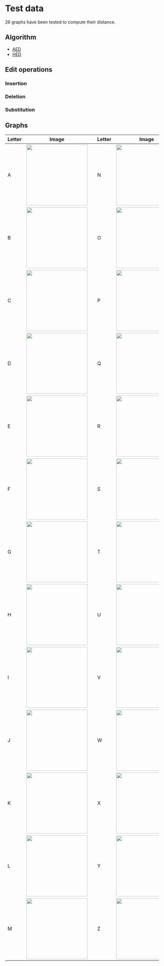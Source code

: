 # Test data

26 graphs have been tested to compute their distance.

## Algorithm

* [AED](./Results/AED/)
* [HED](./Results/HED/)

## Edit operations

### Insertion

### Deletion

### Substitution

## Graphs


| Letter  | Image | | Letter  | Image |
| ------------- | ------------- | ------------- | ------------- | ------------- |
| A  | <img src="https://github.com/priba/aproximated_ged/blob/master/data/Letters/0_A.png" width="200"> | | N  | <img src="https://github.com/priba/aproximated_ged/blob/master/data/Letters/0_N.png" width="200"> |
| B  | <img src="https://github.com/priba/aproximated_ged/blob/master/data/Letters/0_B.png" width="200"> | | O  | <img src="https://github.com/priba/aproximated_ged/blob/master/data/Letters/0_O.png" width="200"> |
| C  | <img src="https://github.com/priba/aproximated_ged/blob/master/data/Letters/0_C.png" width="200"> | | P  | <img src="https://github.com/priba/aproximated_ged/blob/master/data/Letters/0_P.png" width="200"> |
| D  | <img src="https://github.com/priba/aproximated_ged/blob/master/data/Letters/0_D.png" width="200"> | | Q  | <img src="https://github.com/priba/aproximated_ged/blob/master/data/Letters/0_Q.png" width="200"> |
| E  | <img src="https://github.com/priba/aproximated_ged/blob/master/data/Letters/0_E.png" width="200"> | | R  | <img src="https://github.com/priba/aproximated_ged/blob/master/data/Letters/0_R.png" width="200"> |
| F  | <img src="https://github.com/priba/aproximated_ged/blob/master/data/Letters/0_F.png" width="200"> | | S  | <img src="https://github.com/priba/aproximated_ged/blob/master/data/Letters/0_S.png" width="200"> |
| G  | <img src="https://github.com/priba/aproximated_ged/blob/master/data/Letters/0_G.png" width="200"> | | T  | <img src="https://github.com/priba/aproximated_ged/blob/master/data/Letters/0_T.png" width="200"> |
| H  | <img src="https://github.com/priba/aproximated_ged/blob/master/data/Letters/0_H.png" width="200"> | | U  | <img src="https://github.com/priba/aproximated_ged/blob/master/data/Letters/0_U.png" width="200"> |
| I  | <img src="https://github.com/priba/aproximated_ged/blob/master/data/Letters/0_I.png" width="200"> | | V  | <img src="https://github.com/priba/aproximated_ged/blob/master/data/Letters/0_V.png" width="200"> |
| J  | <img src="https://github.com/priba/aproximated_ged/blob/master/data/Letters/0_J.png" width="200"> | | W  | <img src="https://github.com/priba/aproximated_ged/blob/master/data/Letters/0_W.png" width="200"> |
| K  | <img src="https://github.com/priba/aproximated_ged/blob/master/data/Letters/0_K.png" width="200"> | | X  | <img src="https://github.com/priba/aproximated_ged/blob/master/data/Letters/0_X.png" width="200"> |
| L  | <img src="https://github.com/priba/aproximated_ged/blob/master/data/Letters/0_L.png" width="200"> | | Y  | <img src="https://github.com/priba/aproximated_ged/blob/master/data/Letters/0_Y.png" width="200"> |
| M  | <img src="https://github.com/priba/aproximated_ged/blob/master/data/Letters/0_M.png" width="200"> | | Z  | <img src="https://github.com/priba/aproximated_ged/blob/master/data/Letters/0_Z.png" width="200"> |

